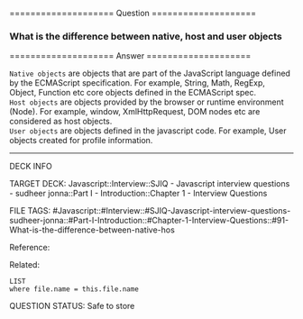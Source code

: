 ==================== Question ====================  

### What is the difference between native, host and user objects  

==================== Answer ====================  

`Native objects` are objects that are part of the JavaScript language defined by
the ECMAScript specification. For example, String, Math, RegExp, Object,
Function etc core objects defined in the ECMAScript spec.  
`Host objects` are objects provided by the browser or runtime environment
(Node). For example, window, XmlHttpRequest, DOM nodes etc are considered as
host objects.  
`User objects` are objects defined in the javascript code. For example, User
objects created for profile information.

---

DECK INFO

TARGET DECK: Javascript::Interview::SJIQ - Javascript interview questions -
sudheer jonna::Part I - Introduction::Chapter 1 - Interview Questions

FILE TAGS:
#Javascript::#Interview::#SJIQ-Javascript-interview-questions-sudheer-jonna::#Part-I-Introduction::#Chapter-1-Interview-Questions::#91-What-is-the-difference-between-native-hos

Reference:

Related:

```dataview
LIST
where file.name = this.file.name
```

QUESTION STATUS: Safe to store
